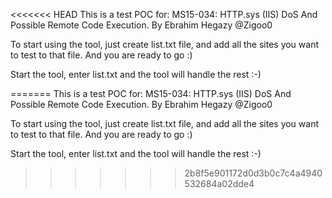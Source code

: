 <<<<<<< HEAD
This is a test POC for: MS15-034: HTTP.sys (IIS) DoS And Possible Remote Code Execution. By Ebrahim Hegazy @Zigoo0

To start using the tool, just create list.txt file, and add all the sites you want to test to that file. And you are ready to go :)

Start the tool, enter list.txt and the tool will handle the rest :-)

=======
This is a test POC for:
MS15-034: HTTP.sys (IIS) DoS And Possible Remote Code Execution.
By Ebrahim Hegazy @Zigoo0

To start using the tool, just create list.txt file, and add all the sites you want to test to that file.
And you are ready to go :)

Start the tool, enter list.txt and the tool will handle the rest :-)
>>>>>>> 2b8f5e901172d0d3b0c7c4a4940532684a02dde4
